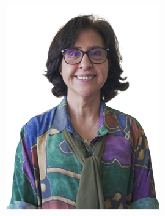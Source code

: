 <div class="z-depth-3" style="width: fit-content; margin: 0 auto">

  ![Rosa](/img/Rosa-02.png)

</div>

